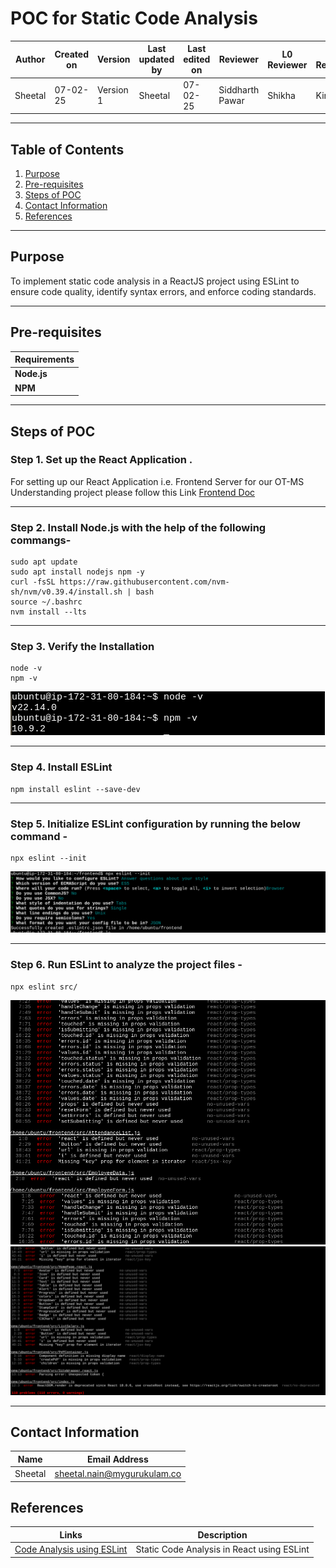 # POC for Static Code Analysis

| **Author**            | **Created on** | **Version** | **Last updated by**       | **Last edited on** | **Reviewer** |**L0 Reviewer** |**L1 Reviewer** |**L2 Reviewer** |
|-----------------------|----------------|-------------|----------------------------|---------------------|-------------------|-------------------|-------------------|-------------------|
| Sheetal      | 07-02-25       | Version 1 | Sheetal         | 07-02-25     | Siddharth Pawar    | Shikha  | Kirti  | Ashwani Singh  |

---

## Table of Contents
1. [Purpose](#purpose)
2. [Pre-requisites](#pre-requisites)
3. [Steps of POC](#steps-of-poc)
4. [Contact Information](#contact-information)
5. [References](#references)

---

## Purpose
To implement static code analysis in a ReactJS project using ESLint to ensure code quality, identify syntax errors, and enforce coding standards.

---

## Pre-requisites

| **Requirements**      | 
|-------------------------|
| **Node.js**    | 
| **NPM**                | 

---
## Steps of POC

### Step 1. Set up the React Application .
For setting up our React Application i.e. Frontend Server for our OT-MS Understanding project please follow this Link [Frontend Doc](https://github.com/Snaatak-Skyops/Documentation/blob/eec3174c783c51f363a335ac55aa3eab1c0cf5a3/OT%20MS%20Understanding/Application/Frontend/Documentation/README.md)

---

### Step 2. Install Node.js with the help of the following commangs- 

```
sudo apt update
sudo apt install nodejs npm -y
curl -fsSL https://raw.githubusercontent.com/nvm-sh/nvm/v0.39.4/install.sh | bash
source ~/.bashrc
nvm install --lts
```

---

### Step 3. Verify the Installation

```
node -v
npm -v
```
![image](https://github.com/SheetalNain/SANATAK/blob/SCRUM-63/Static%20code%20analysis/Assets/fe-1.png)

---

### Step 4. Install ESLint

```
npm install eslint --save-dev
```

---

### Step 5. Initialize ESLint configuration by running the below command - 

```
npx eslint --init
```
![image](https://github.com/SheetalNain/SANATAK/blob/SCRUM-63/Static%20code%20analysis/Assets/fs-2.png)

---
### Step 6. Run ESLint to analyze the project files -

```
npx eslint src/
```

![image](https://github.com/SheetalNain/SANATAK/blob/SCRUM-63/Static%20code%20analysis/Assets/fs-3.png)
![image](https://github.com/SheetalNain/SANATAK/blob/SCRUM-63/Static%20code%20analysis/Assets/fs-4.png)

---

## Contact Information 

| Name| Email Address      |
|-----|--------------------------|
| Sheetal | sheetal.nain@mygurukulam.co |


## References


| **Links**                                           | **Description**         |
|-----------------------------------------------------|-------------------------|
| [Code Analysis using ESLint](https://medium.com/@katie.wan/static-code-analysis-in-react-using-eslint-683cc6292e69)          | Static Code Analysis in React using ESLint    |







